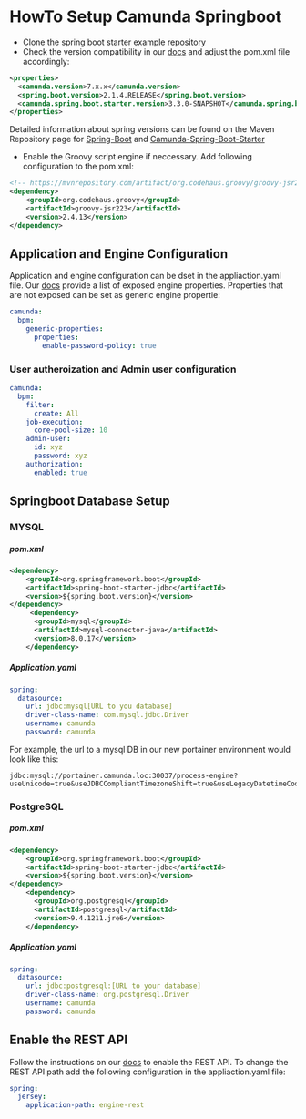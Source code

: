 # HowTo Setup Camunda Springboot

- Clone the spring boot starter example [repository](https://github.com/camunda/camunda-bpm-examples/tree/master/spring-boot-starter/example-webapp-ee)
- Check the version compatibility in our [docs](https://docs.camunda.org/manual/develop/user-guide/spring-boot-integration/version-compatibility/) and adjust the pom.xml file accordingly:
```xml
<properties>
  <camunda.version>7.x.x</camunda.version>
  <spring.boot.version>2.1.4.RELEASE</spring.boot.version>
  <camunda.spring.boot.starter.version>3.3.0-SNAPSHOT</camunda.spring.boot.starter.version>
</properties>
```
Detailed information about spring versions can be found on the Maven Repository page for [Spring-Boot](https://mvnrepository.com/artifact/org.springframework.boot/spring-boot) and [Camunda-Spring-Boot-Starter](https://mvnrepository.com/artifact/org.camunda.bpm.springboot/camunda-bpm-spring-boot-starter)
- Enable the Groovy script engine if neccessary. Add following configuration to the pom.xml:
```xml
<!-- https://mvnrepository.com/artifact/org.codehaus.groovy/groovy-jsr223 -->
<dependency>
    <groupId>org.codehaus.groovy</groupId>
    <artifactId>groovy-jsr223</artifactId>
    <version>2.4.13</version>
</dependency>
```

## Application and Engine Configuration
Application and engine configuration can be dset in the appliaction.yaml file. Our [docs](https://docs.camunda.org/manual/develop/user-guide/spring-boot-integration/configuration/#camunda-engine-properties) provide a list of exposed engine properties. Properties that are not exposed can be set as generic engine propertie:
```yaml
camunda:
  bpm:
    generic-properties:
      properties:
        enable-password-policy: true
```

### User autheroization and Admin user configuration
```yaml
camunda:
  bpm:
    filter:
      create: All
    job-execution:
      core-pool-size: 10
    admin-user:
      id: xyz
      password: xyz
    authorization:
      enabled: true
```

## Springboot Database Setup

### MYSQL
#####  pom.xml
```xml
<dependency>
    <groupId>org.springframework.boot</groupId>
    <artifactId>spring-boot-starter-jdbc</artifactId>
    <version>${spring.boot.version}</version>
</dependency>
     <dependency>
      <groupId>mysql</groupId>
      <artifactId>mysql-connector-java</artifactId>
      <version>8.0.17</version>
    </dependency>
```
#####  Application.yaml

```yaml
spring:
  datasource:
    url: jdbc:mysql[URL to you database]
    driver-class-name: com.mysql.jdbc.Driver
    username: camunda
    password: camunda
```
For example, the url to a mysql DB in our new portainer environment would look like this:
```
jdbc:mysql://portainer.camunda.loc:30037/process-engine?useUnicode=true&useJDBCCompliantTimezoneShift=true&useLegacyDatetimeCode=false&serverTimezone=UTC
```

### PostgreSQL
#####  pom.xml
```xml
<dependency>
    <groupId>org.springframework.boot</groupId>
    <artifactId>spring-boot-starter-jdbc</artifactId>
    <version>${spring.boot.version}</version>
</dependency>
    <dependency>
      <groupId>org.postgresql</groupId>
      <artifactId>postgresql</artifactId>
      <version>9.4.1211.jre6</version>
    </dependency>
```
#####  Application.yaml

```yaml
spring:
  datasource:
    url: jdbc:postgresql:[URL to your database]
    driver-class-name: org.postgresql.Driver
    username: camunda
    password: camunda
```

## Enable the REST API

Follow the instructions on our [docs](https://docs.camunda.org/manual/develop/user-guide/spring-boot-integration/rest-api/) to enable the REST API. To change the REST API path add the following configuration in the appliaction.yaml file:
```yaml
spring:
  jersey:
    application-path: engine-rest
```

